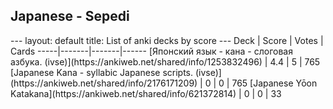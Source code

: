 <h2>Japanese  -  Sepedi</h2>
---
layout: default
title: List of anki decks by score
---
Deck | Score | Votes | Cards
-----|-------|-------|------
[Японский язык - кана - слоговая азбука. (ivse)](https://ankiweb.net/shared/info/1253832496) | 4.4 | 5 | 765
[Japanese Kana  - syllabic Japanese scripts. (ivse)](https://ankiweb.net/shared/info/2176171209) | 0 | 0 | 765
[Japanese Yōon Katakana](https://ankiweb.net/shared/info/621372814) | 0 | 0 | 33
